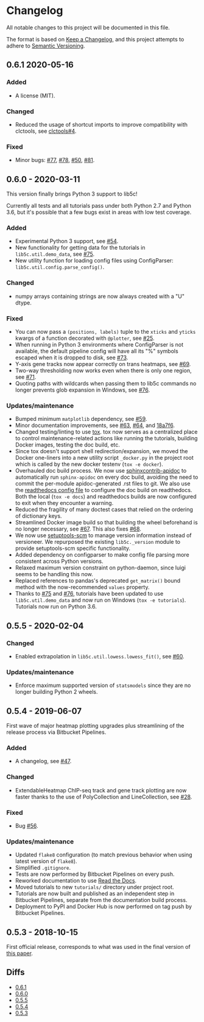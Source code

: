 # Changelog
All notable changes to this project will be documented in this file.

The format is based on [Keep a Changelog](https://keepachangelog.com/en/1.0.0/),
and this project attempts to adhere to [Semantic Versioning](https://semver.org/spec/v2.0.0.html).

## 0.6.1 2020-05-16

### Added
 - A license (MIT).

### Changed
 - Reduced the usage of shortcut imports to improve compatibility with clctools,
   see [clctools#4](https://bitbucket.org/creminslab/clctools/issues/4).

### Fixed
  - Minor bugs:
  [#77](https://bitbucket.org/creminslab/lib5c/issues/77),
  [#78](https://bitbucket.org/creminslab/lib5c/issues/78),
  [#50](https://bitbucket.org/creminslab/lib5c/issues/50),
  [#81](https://bitbucket.org/creminslab/lib5c/issues/81).

## 0.6.0 - 2020-03-11

This version finally brings Python 3 support to lib5c!

Currently all tests and all tutorials pass under both Python 2.7 and Python 3.6,
but it's possible that a few bugs exist in areas with low test coverage.

### Added
 - Experimental Python 3 support, see [#54](https://bitbucket.org/creminslab/lib5c/issues/54).
 - New functionality for getting data for the tutorials in
   `lib5c.util.demo_data`, see [#75](https://bitbucket.org/creminslab/lib5c/issues/75).
 - New utility function for loading config files using ConfigParser:
   `lib5c.util.config.parse_config()`.

### Changed
 - numpy arrays containing strings are now always created with a "U" dtype.

### Fixed
 - You can now pass a `(positions, labels)` tuple to the `xticks` and `yticks`
   kwargs of a function decorated with `@plotter`, see [#25](https://bitbucket.org/creminslab/lib5c/issues/25).
 - When running in Python 3 environments where ConfigParser is not available,
   the default pipeline config will have all its "%" symbols escaped when it is
   dropped to disk, see [#73](https://bitbucket.org/creminslab/lib5c/issues/73).
 - Y-axis gene tracks now appear correctly on trans heatmaps, see [#69](https://bitbucket.org/creminslab/lib5c/issues/69).
 - Two-way thresholding now works even when there is only one region, see [#71](https://bitbucket.org/creminslab/lib5c/issues/71).
 - Quoting paths with wildcards when passing them to lib5c commands no longer
   prevents glob expansion in Windows, see [#76](https://bitbucket.org/creminslab/lib5c/issues/76).

### Updates/maintenance
 - Bumped minimum `matplotlib` dependency, see [#59](https://bitbucket.org/creminslab/lib5c/issues/59).
 - Minor documentation improvements, see [#63](https://bitbucket.org/creminslab/lib5c/issues/63),
   [#64](https://bitbucket.org/creminslab/lib5c/issues/64),
   and [18a7f6](https://bitbucket.org/creminslab/lib5c/commits/18a7f6).
 - Changed testing/linting to use [tox](https://tox.readthedocs.io/en/latest/).
   tox now serves as a centralized place to control maintenance-related actions
   like running the tutorials, building Docker images, testing the doc build,
   etc.
 - Since tox doesn't support shell redirection/expansion, we moved the Docker
   one-liners into a new utility script `_docker.py` in the project root which
   is called by the new docker testenv (`tox -e docker`).
 - Overhauled doc build process. We now use [sphinxcontrib-apidoc](https://pypi.org/project/sphinxcontrib-apidoc/)
   to automatically run `sphinx-apidoc` on every doc build, avoiding the need to
   commit the per-module apidoc-generated .rst files to git. We also use the
   [readthedocs config file](https://docs.readthedocs.io/en/stable/config-file/v2.html)
   to configure the doc build on readthedocs. Both the local (`tox -e docs`) and
   readthedocs builds are now configured to exit when they encounter a warning.
 - Reduced the fragility of many doctest cases that relied on the ordering of
   dictionary keys.
 - Streamlined Docker image build so that building the wheel beforehand is no
   longer necessary, see [#67](https://bitbucket.org/creminslab/lib5c/issues/67).
   This also fixes [#68](https://bitbucket.org/creminslab/lib5c/issues/68).
 - We now use [setuptools-scm](https://pypi.org/project/setuptools-scm/) to
   manage version information instead of versioneer. We repurposed the existing
   `lib5c._version` module to provide setuptools-scm specific functionality.
 - Added dependency on configparser to make config file parsing more consistent
   across Python versions.
 - Relaxed maximum version constraint on python-daemon, since luigi seems to be
   handling this now.
 - Replaced references to pandas's deprecated `get_matrix()` bound method with
   the now-recommended `values` property.
 - Thanks to [#75](https://bitbucket.org/creminslab/lib5c/issues/75) and [#76](https://bitbucket.org/creminslab/lib5c/issues/76),
   tutorials have been updated to use `lib5c.util.demo_data` and now run on
   Windows (`tox -e tutorials`). Tutorials now run on Python 3.6.

## 0.5.5 - 2020-02-04

### Changed
 - Enabled extrapolation in `lib5c.util.lowess.lowess_fit()`, see [#60](https://bitbucket.org/creminslab/lib5c/issues/60).

### Updates/maintenance
 - Enforce maximum supported version of `statsmodels` since they are no longer building Python 2 wheels.

## 0.5.4 - 2019-06-07

First wave of major heatmap plotting upgrades plus streamlining of the release
process via Bitbucket Pipelines.

### Added
- A changelog, see [#47](https://bitbucket.org/creminslab/lib5c/issues/47).

### Changed
- ExtendableHeatmap ChIP-seq track and gene track plotting are now faster
  thanks to the use of PolyCollection and LineCollection, see [#28](https://bitbucket.org/creminslab/lib5c/issues/28).

### Fixed
- Bug [#56](https://bitbucket.org/creminslab/lib5c/issues/56).

### Updates/maintenance
- Updated `flake8` configuration (to match previous behavior when using latest
  version of `flake8`).
- Simplified `.gitignore`.
- Tests are now performed by Bitbucket Pipelines on every push.
- Reworked documentation to use [Read the Docs](https://readthedocs.org/).
- Moved tutorials to new `tutorials/` directory under project root.
- Tutorials are now built and published as an independent step in Bitbucket
  Pipelines, separate from the documentation build process.
- Deployment to PyPI and Docker Hub is now performed on tag push by Bitbucket
  Pipelines.

## 0.5.3 - 2018-10-15

First official release, corresponds to what was used in the final version of
[this paper](https://doi.org/10.1016/j.cels.2019.02.006).

## Diffs
- [0.6.1](https://bitbucket.org/creminslab/lib5c/branches/compare/0.6.1..0.6.0#diff)
- [0.6.0](https://bitbucket.org/creminslab/lib5c/branches/compare/0.6.0..0.5.5#diff)
- [0.5.5](https://bitbucket.org/creminslab/lib5c/branches/compare/0.5.5..0.5.4#diff)
- [0.5.4](https://bitbucket.org/creminslab/lib5c/branches/compare/0.5.4..0.5.3#diff)
- [0.5.3](https://bitbucket.org/creminslab/lib5c/src/0.5.3)

